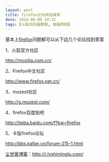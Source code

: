 ```yaml
---
layout: post
title: firefox论坛网站推荐
date: 2014-06-06 14:32
tags: [火狐浏览器教程, 电脑网络]
---
```

基本上<a title="firefox扩展推荐（2014最新在用）" href="http://i.lvshiminglu.com/blog/1060.html" target="_blank">firefox</a>问题都可以从下边几个论坛找到答案

1、火狐官方社区

<a href="http://mozilla.com.cn/" target="_blank">http://mozilla.com.cn/</a>

2、Firefox中文社区

<a href="http://mozilla.com.cn/" target="_blank">http://www.firefox.net.cn/</a>

3、mozest社区

<a href="3、mozest社区" target="_blank">http://g.mozest.com/</a>

4、firefox百度贴吧

<a href="http://tieba.baidu.com/f?kw=firefox" target="_blank">http://tieba.baidu.com/f?kw=firefox</a>

5、卡饭firefox论坛

<a href="http://bbs.kafan.cn/forum-215-1.html" target="_blank">http://bbs.kafan.cn/forum-215-1.html</a>

<a href="http://i.lvshiminglu.com/">尘世客博客</a>：<a href="http://i.lvshiminglu.com/">http://i.lvshiminglu.com/</a>

